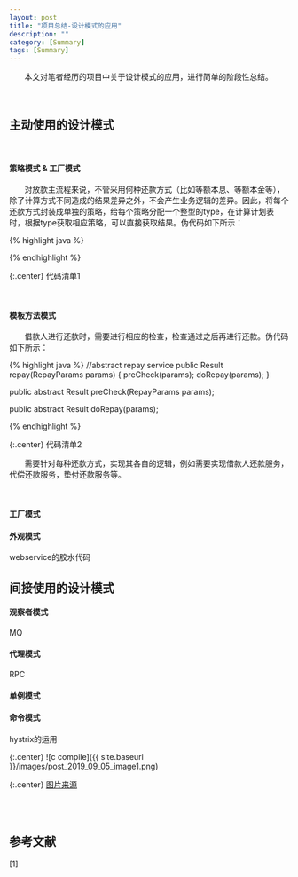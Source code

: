 ```yaml
---
layout: post
title: "项目总结-设计模式的应用"
description: ""
category: [Summary]
tags: [Summary]
---
```

<link rel="stylesheet" href="{{ site.baseurl }}/css/pygments.css">

&#160; &#160; &#160; &#160;本文对笔者经历的项目中关于设计模式的应用，进行简单的阶段性总结。

<br>

## 主动使用的设计模式

<br>

#### 策略模式 & 工厂模式

&#160; &#160; &#160; &#160;对放款主流程来说，不管采用何种还款方式（比如等额本息、等额本金等），除了计算方式不同造成的结果差异之外，不会产生业务逻辑的差异。因此，将每个还款方式封装成单独的策略，给每个策略分配一个整型的type，在计算计划表时，根据type获取相应策略，可以直接获取结果。伪代码如下所示：

{% highlight java %}


{% endhighlight %}

{:.center}
代码清单1

<br>

#### 模板方法模式 

&#160; &#160; &#160; &#160;借款人进行还款时，需要进行相应的检查，检查通过之后再进行还款。伪代码如下所示：

{% highlight java %}
//abstract repay service
public Result repay(RepayParams params) {
	preCheck(params);
	doRepay(params);
}

public abstract Result preCheck(RepayParams params);

public abstract Result doRepay(params);

{% endhighlight %}

{:.center}
代码清单2

&#160; &#160; &#160; &#160;需要针对每种还款方式，实现其各自的逻辑，例如需要实现借款人还款服务，代偿还款服务，垫付还款服务等。

<br>

#### 工厂模式

#### 外观模式

webservice的胶水代码

## 间接使用的设计模式

#### 观察者模式

MQ

#### 代理模式

RPC

#### 单例模式

#### 命令模式

hystrix的运用

{:.center}
![c compile]({{ site.baseurl }}/images/post_2019_09_05_image1.png)

{:.center}
[图片来源](https://technology.amis.nl/2018/12/09/jvm-performance-openj9-uses-least-memory-graalvm-most-openjdk-distributions-differ/)

<!-- more -->

<br>



<br>

## 参考文献

[1] 